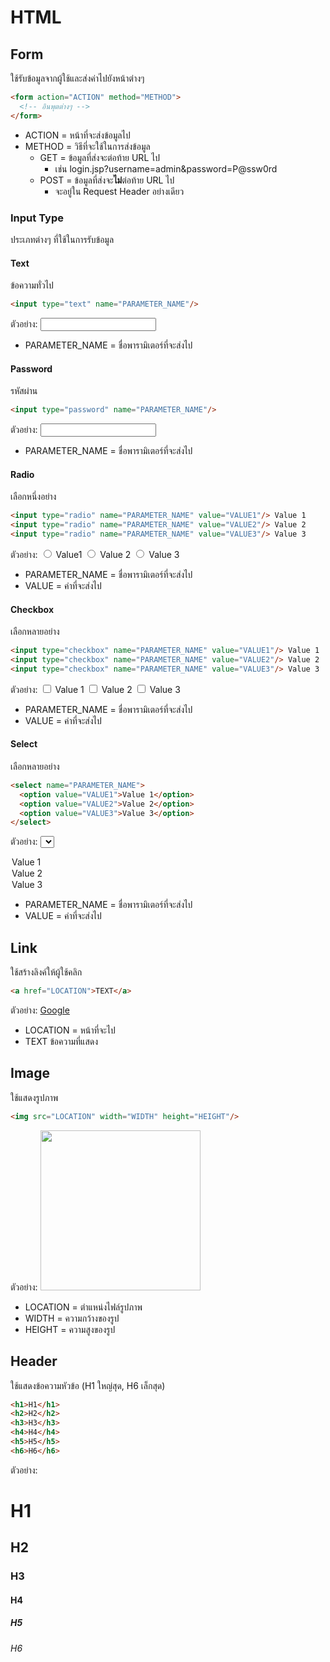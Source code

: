 # HTML

## Form
ใช้รับข้อมูลจากผู้ใช้และส่งค่าไปยังหน้าต่างๆ

```html
<form action="ACTION" method="METHOD">
  <!-- อินพุตต่างๆ -->
</form>
```

- ACTION = หน้าที่จะส่งข้อมูลไป
- METHOD = วิธีที่จะใช้ในการส่งข้อมูล
  - GET = ข้อมูลที่ส่งจะต่อท้าย URL ไป
    - เช่น login.jsp?username=admin&password=P@ssw0rd
  - POST = ข้อมูลที่ส่งจะ**ไม่**ต่อท้าย URL ไป
    - จะอยู่ใน Request Header อย่างเดียว

### Input Type
ประเภทต่างๆ ที่ใช้ในการรับข้อมูล

#### Text
ข้อความทั่วไป

```html
<input type="text" name="PARAMETER_NAME"/>
```

ตัวอย่าง: <input type="text" name="PARAMETER_NAME"/>

- PARAMETER_NAME = ชื่อพารามิเตอร์ที่จะส่งไป

#### Password
รหัสผ่าน

```html
<input type="password" name="PARAMETER_NAME"/>
```

ตัวอย่าง: <input type="text" name="PARAMETER_NAME"/>

- PARAMETER_NAME = ชื่อพารามิเตอร์ที่จะส่งไป

#### Radio
เลือกหนึ่งอย่าง

```html
<input type="radio" name="PARAMETER_NAME" value="VALUE1"/> Value 1
<input type="radio" name="PARAMETER_NAME" value="VALUE2"/> Value 2
<input type="radio" name="PARAMETER_NAME" value="VALUE3"/> Value 3
```

ตัวอย่าง:
<input type="radio" name="PARAMETER_NAME" value="VALUE1"/> Value1
<input type="radio" name="PARAMETER_NAME" value="VALUE2"/> Value 2
<input type="radio" name="PARAMETER_NAME" value="VALUE3"/> Value 3

- PARAMETER_NAME = ชื่อพารามิเตอร์ที่จะส่งไป
- VALUE = ค่าที่จะส่งไป

#### Checkbox
เลือกหลายอย่าง

```html
<input type="checkbox" name="PARAMETER_NAME" value="VALUE1"/> Value 1
<input type="checkbox" name="PARAMETER_NAME" value="VALUE2"/> Value 2
<input type="checkbox" name="PARAMETER_NAME" value="VALUE3"/> Value 3
```

ตัวอย่าง:
<input type="checkbox" name="PARAMETER_NAME" value="VALUE1"/> Value 1
<input type="checkbox" name="PARAMETER_NAME" value="VALUE2"/> Value 2
<input type="checkbox" name="PARAMETER_NAME" value="VALUE3"/> Value 3

- PARAMETER_NAME = ชื่อพารามิเตอร์ที่จะส่งไป
- VALUE = ค่าที่จะส่งไป

#### Select
เลือกหลายอย่าง

```html
<select name="PARAMETER_NAME">
  <option value="VALUE1">Value 1</option>
  <option value="VALUE2">Value 2</option>
  <option value="VALUE3">Value 3</option>
</select>
```

ตัวอย่าง:
<select name="PARAMETER_NAME">
  <option value="VALUE1">Value 1</option>
  <option value="VALUE2">Value 2</option>
  <option value="VALUE3">Value 3</option>
</select>

- PARAMETER_NAME = ชื่อพารามิเตอร์ที่จะส่งไป
- VALUE = ค่าที่จะส่งไป

## Link
ใช้สร้างลิงค์ให้ผู้ใช้คลิก

```html
<a href="LOCATION">TEXT</a>
```

ตัวอย่าง:
<a href="http://www.google.com/">Google</a>

- LOCATION = หน้าที่จะไป
- TEXT ข้อความที่แสดง

## Image
ใช้แสดงรูปภาพ

```html
<img src="LOCATION" width="WIDTH" height="HEIGHT"/>
```

ตัวอย่าง:
<img src="https://uploads.github.com/raw/github/media/master/octocats/octocat.png" width="256" height="256"/>

- LOCATION = ตำแหน่งไฟล์รูปภาพ
- WIDTH = ความกว้างของรูป
- HEIGHT = ความสูงของรูป

## Header
ใช้แสดงข้อความหัวข้อ (H1 ใหญ่สุด, H6 เล็กสุด)

```html
<h1>H1</h1>
<h2>H2</h2>
<h3>H3</h3>
<h4>H4</h4>
<h5>H5</h5>
<h6>H6</h6>
```

ตัวอย่าง:
<h1>H1</h1>
<h2>H2</h2>
<h3>H3</h3>
<h4>H4</h4>
<h5>H5</h5>
<h6>H6</h6>
